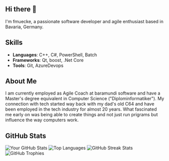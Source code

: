 ## Hi there 👋

I'm fmuecke, a passionate software developer and agile enthusiast based in Bavaria, Germany.

## Skills

- **Languages**: C++, C#, PowerShell, Batch
- **Frameworks**: Qt, boost, .Net Core
- **Tools**: Git, AzureDevops
<!--- **Databases**: MySQL, PostgreSQL, MongoDB-->

## About Me

I am currently employed as Agile Coach at baramundi software and have a Master's degree equivalent in Computer Science ("Diplominformatiker").
My connection with tech started way back with my dad's old C64 and have been employed in the tech industry for almost 20 years.
What fascinated me early on was being able to create things and not just run prigrams but influence the way computers work.


## GitHub Stats

![Your GitHub Stats](https://github-readme-stats.vercel.app/api?username=fmuecke&show_icons=true)
![Top Languages](https://github-readme-stats.vercel.app/api/top-langs/?username=fmuecke&layout=compact&langs_count=8&card_width=320)
![GitHub Streak Stats](https://github-readme-streak-stats.herokuapp.com/?user=fmuecke)
![GitHub Trophies](https://github-profile-trophy.vercel.app/?username=fmuecke)

<!--

## About Me

I am a Senior Software Engineer at TechCorp. I have a Master's degree in Computer Science from Stanford University. I have been working in the tech industry for over 7 years, specializing in full-stack development and cloud computing.

## Projects

### [WeatherApp](https://github.com/johndoe/weatherapp)
A real-time weather forecasting app that provides accurate and up-to-date weather information using various APIs.

### [TaskManager](https://github.com/johndoe/taskmanager)
A task management tool that helps users organize their daily tasks efficiently.

## Open Source Contributions

I am an active contributor to several open-source projects. Here are a few I’m particularly proud of:

- [AwesomeProject](https://github.com/awesome/awesomeproject) - Added new features and fixed bugs.
- [CoolLibrary](https://github.com/cool/coollibrary) - Improved documentation and optimized performance.

## Interests

When I'm not coding, you can find me:

- Hiking and exploring the great outdoors 🌲
- Reading science fiction and fantasy novels 📚
- Experimenting with new recipes in the kitchen 🍲
- Playing guitar and writing music 🎸

## Get in Touch

Feel free to reach out to me via:

- **Email**: [john.doe@example.com](mailto:john.doe@example.com)
- **LinkedIn**: [John Doe](https://www.linkedin.com/in/johndoe)
- **Twitter**: [@johndoe](https://twitter.com/johndoe)

I'm always open to discussing new projects, collaborations, or opportunities!

## Fun Facts

- I can solve a Rubik's cube in under 2 minutes! 🧩
- I have a pet parrot named Kiwi who loves to mimic my typing sounds. 🦜
-->
